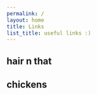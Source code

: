 ```yaml
---
permalink: /
layout: home
title: Links
list_title: useful links :)
---
```


## hair n that

## chickens